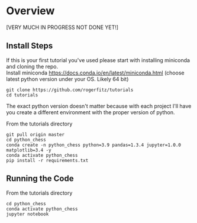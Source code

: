 # Overview
[VERY MUCH IN PROGRESS NOT DONE YET!]  
## Install Steps
If this is your first tutorial you've used please start with installing miniconda and cloning the repo.  
Install miniconda https://docs.conda.io/en/latest/miniconda.html (choose latest python version under your OS. Likely 64 bit)
```
git clone https://github.com/rogerfitz/tutorials
cd tutorials
```
The exact python version doesn't matter because with each project I'll have you create a different environment with the proper version of python.

From the tutorials directory
```
git pull origin master
cd python_chess
conda create -n python_chess python=3.9 pandas=1.3.4 jupyter=1.0.0 matplotlib=3.4 -y
conda activate python_chess
pip install -r requirements.txt
```

## Running the Code
From the tutorials directory
```
cd python_chess
conda activate python_chess
jupyter notebook
```